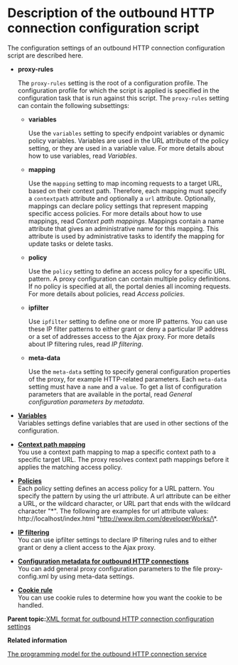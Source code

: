 # Description of the outbound HTTP connection configuration script 

The configuration settings of an outbound HTTP connection configuration script are described here.

-   **proxy-rules**

    The `proxy-rules` setting is the root of a configuration profile. The configuration profile for which the script is applied is specified in the configuration task that is run against this script. The `proxy-rules` setting can contain the following subsettings:

    -   **variables**

        Use the `variables` setting to specify endpoint variables or dynamic policy variables. Variables are used in the URL attribute of the policy setting, or they are used in a variable value. For more details about how to use variables, read *Variables*.

    -   **mapping**

        Use the `mapping` setting to map incoming requests to a target URL, based on their context path. Therefore, each mapping must specify a `contextpath` attribute and optionally a `url` attribute. Optionally, mappings can declare policy settings that represent mapping specific access policies. For more details about how to use mappings, read *Context path mappings*. Mappings contain a name attribute that gives an administrative name for this mapping. This attribute is used by administrative tasks to identify the mapping for update tasks or delete tasks.

    -   **policy**

        Use the `policy` setting to define an access policy for a specific URL pattern. A proxy configuration can contain multiple policy definitions. If no policy is specified at all, the portal denies all incoming requests. For more details about policies, read *Access policies*.

    -   **ipfilter**

        Use `ipfilter` setting to define one or more IP patterns. You can use these IP filter patterns to either grant or deny a particular IP address or a set of addresses access to the Ajax proxy. For more details about IP filtering rules, read *IP filtering*.

    -   **meta-data**

        Use the `meta-data` setting to specify general configuration properties of the proxy, for example HTTP-related parameters. Each `meta-data` setting must have a `name` and a `value`. To get a list of configuration parameters that are available in the portal, read *General configuration parameters by metadata*.


-   **[Variables ](../dev-portlet/outbhttp_cfg_script_variables.md)**  
Variables settings define variables that are used in other sections of the configuration.
-   **[Context path mapping ](../dev-portlet/outbhttp_cfg_script_cntxt_path_map.md)**  
You use a context path mapping to map a specific context path to a specific target URL. The proxy resolves context path mappings before it applies the matching access policy.
-   **[Policies ](../dev-portlet/outbhttp_cfg_script_acc_pol.md)**  
Each policy setting defines an access policy for a URL pattern. You specify the pattern by using the url attribute. A url attribute can be either a URL, or the wildcard character, or URL part that ends with the wildcard character "\*". The following are examples for url attribute values: http://localhost/index.html \*http://www.ibm.com/developerWorks/\*.
-   **[IP filtering ](../dev-portlet/outbhttp_cfg_script_ip_fltr.md)**  
You can use ipfilter settings to declare IP filtering rules and to either grant or deny a client access to the Ajax proxy.
-   **[Configuration metadata for outbound HTTP connections ](../dev-portlet/outbhttp_cfg_script_metadata.md)**  
You can add general proxy configuration parameters to the file proxy-config.xml by using meta-data settings.
-   **[Cookie rule ](../dev-portlet/outbhttp_cfg_script_cookie_rule.md)**  
You can use cookie rules to determine how you want the cookie to be handled.

**Parent topic:**[XML format for outbound HTTP connection configuration settings ](../dev-portlet/outbhttp_cfg_xml.md)

**Related information**  


[The programming model for the outbound HTTP connection service ](../dev-portlet/outbhttp_progr_model.md)


